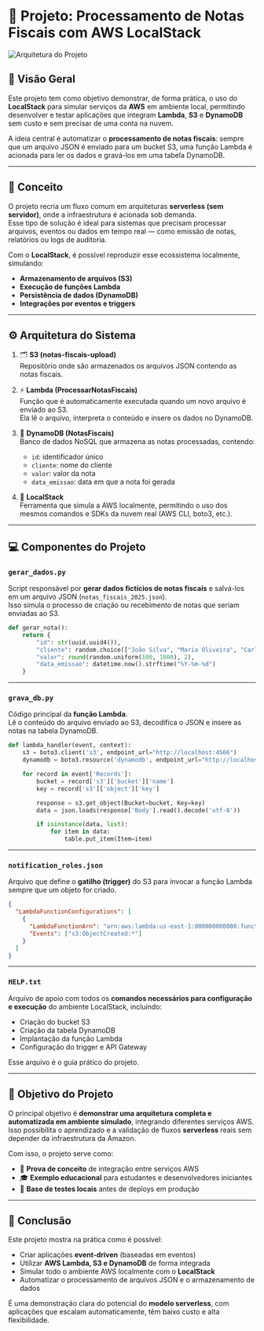 # 🧾 Projeto: Processamento de Notas Fiscais com AWS LocalStack

![Arquitetura do Projeto](./S3%20e%20Lambida.png)

## 📖 Visão Geral

Este projeto tem como objetivo demonstrar, de forma prática, o uso do **LocalStack** para simular serviços da **AWS** em ambiente local, permitindo desenvolver e testar aplicações que integram **Lambda**, **S3** e **DynamoDB** sem custo e sem precisar de uma conta na nuvem.  

A ideia central é automatizar o **processamento de notas fiscais**: sempre que um arquivo JSON é enviado para um bucket S3, uma função Lambda é acionada para ler os dados e gravá-los em uma tabela DynamoDB.

---

## 🧠 Conceito

O projeto recria um fluxo comum em arquiteturas **serverless (sem servidor)**, onde a infraestrutura é acionada sob demanda.  
Esse tipo de solução é ideal para sistemas que precisam processar arquivos, eventos ou dados em tempo real — como emissão de notas, relatórios ou logs de auditoria.

Com o **LocalStack**, é possível reproduzir esse ecossistema localmente, simulando:
- **Armazenamento de arquivos (S3)**
- **Execução de funções Lambda**
- **Persistência de dados (DynamoDB)**
- **Integrações por eventos e triggers**

---

## ⚙️ Arquitetura do Sistema

1. 🗂️ **S3 (notas-fiscais-upload)**  
   Repositório onde são armazenados os arquivos JSON contendo as notas fiscais.

2. ⚡ **Lambda (ProcessarNotasFiscais)**  
   Função que é automaticamente executada quando um novo arquivo é enviado ao S3.  
   Ela lê o arquivo, interpreta o conteúdo e insere os dados no DynamoDB.

3. 💾 **DynamoDB (NotasFiscais)**  
   Banco de dados NoSQL que armazena as notas processadas, contendo:
   - `id`: identificador único  
   - `cliente`: nome do cliente  
   - `valor`: valor da nota  
   - `data_emissao`: data em que a nota foi gerada  

4. 🧱 **LocalStack**  
   Ferramenta que simula a AWS localmente, permitindo o uso dos mesmos comandos e SDKs da nuvem real (AWS CLI, boto3, etc.).  

---

## 💻 Componentes do Projeto

### `gerar_dados.py`
Script responsável por **gerar dados fictícios de notas fiscais** e salvá-los em um arquivo JSON (`notas_fiscais_2025.json`).  
Isso simula o processo de criação ou recebimento de notas que seriam enviadas ao S3.  

```python
def gerar_nota():
    return {
        "id": str(uuid.uuid4()),
        "cliente": random.choice(["João Silva", "Maria Oliveira", "Carlos Souza", "Ana Santos"]),
        "valor": round(random.uniform(100, 1000), 2),
        "data_emissao": datetime.now().strftime("%Y-%m-%d")
    }
```

---

### `grava_db.py`
Código principal da **função Lambda**.  
Lê o conteúdo do arquivo enviado ao S3, decodifica o JSON e insere as notas na tabela DynamoDB.

```python
def lambda_handler(event, context):
    s3 = boto3.client('s3', endpoint_url="http://localhost:4566")
    dynamodb = boto3.resource('dynamodb', endpoint_url="http://localhost:4566")

    for record in event['Records']:
        bucket = record['s3']['bucket']['name']
        key = record['s3']['object']['key']

        response = s3.get_object(Bucket=bucket, Key=key)
        data = json.loads(response['Body'].read().decode('utf-8'))

        if isinstance(data, list):
            for item in data:
                table.put_item(Item=item)
```

---

### `notification_roles.json`
Arquivo que define o **gatilho (trigger)** do S3 para invocar a função Lambda sempre que um objeto for criado.

```json
{
  "LambdaFunctionConfigurations": [
    {
      "LambdaFunctionArn": "arn:aws:lambda:us-east-1:000000000000:function:ProcessarNotasFiscais",
      "Events": ["s3:ObjectCreated:*"]
    }
  ]
}
```

---

### `HELP.txt`
Arquivo de apoio com todos os **comandos necessários para configuração e execução** do ambiente LocalStack, incluindo:
- Criação do bucket S3  
- Criação da tabela DynamoDB  
- Implantação da função Lambda  
- Configuração do trigger e API Gateway  

Esse arquivo é o guia prático do projeto.

---

## 🎯 Objetivo do Projeto

O principal objetivo é **demonstrar uma arquitetura completa e automatizada em ambiente simulado**, integrando diferentes serviços AWS.  
Isso possibilita o aprendizado e a validação de fluxos **serverless** reais sem depender da infraestrutura da Amazon.

Com isso, o projeto serve como:
- 🧩 **Prova de conceito** de integração entre serviços AWS  
- 🎓 **Exemplo educacional** para estudantes e desenvolvedores iniciantes  
- 💼 **Base de testes locais** antes de deploys em produção  

---

## 🧠 Conclusão

Este projeto mostra na prática como é possível:
- Criar aplicações **event-driven** (baseadas em eventos)
- Utilizar **AWS Lambda, S3 e DynamoDB** de forma integrada
- Simular todo o ambiente AWS localmente com o **LocalStack**
- Automatizar o processamento de arquivos JSON e o armazenamento de dados  

É uma demonstração clara do potencial do **modelo serverless**, com aplicações que escalam automaticamente, têm baixo custo e alta flexibilidade.  
